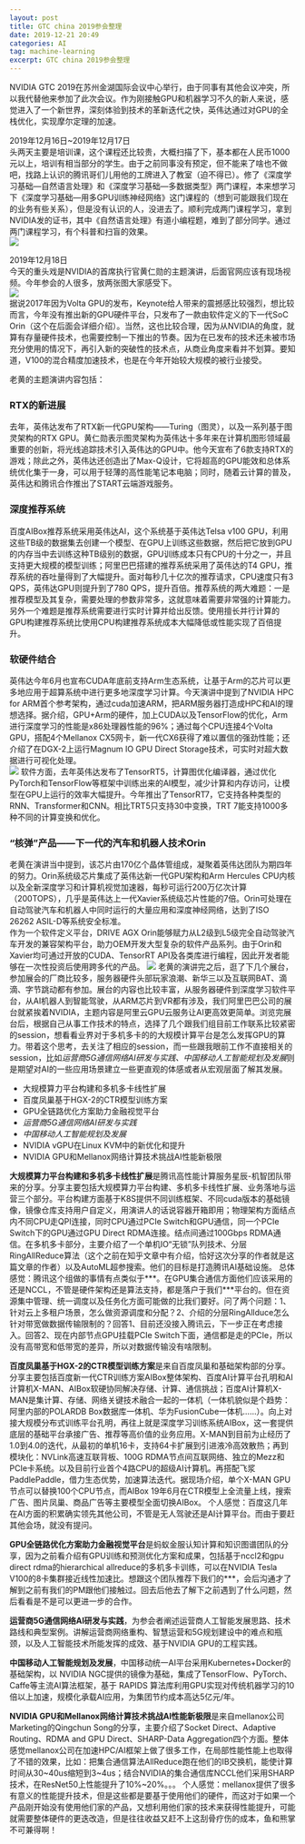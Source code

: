 ```yaml
---
layout: post
title: GTC china 2019参会整理
date: 2019-12-21 20:49
categories: AI
tag: machine-learning
excerpt: GTC china 2019参会整理
---
```


NVIDIA GTC 2019在苏州金湖国际会议中心举行，由于同事有其他会议冲突，所以我代替他来参加了此次会议。作为刚接触GPU和机器学习不久的新人来说，感觉进入了一个新世界，深刻体验到技术的革新迭代之快，英伟达通过对GPU的全栈优化，实现摩尔定理的加速。  

2019年12月16日~2019年12月17日  
头两天主要是培训课，这个课程还比较贵，大概扫描了下，基本都在人民币1000元以上，培训有相当部分的学生。由于之前同事没有预定，但不能来了啥也不做吧，找路上认识的腾讯哥们儿用他的工牌进入了教室（迫不得已）。修了《深度学习基础—自然语言处理》和《深度学习基础—多数据类型》两门课程，本来想学习下《深度学习基础—用多GPU训练神经网络》这门课程的（想到可能跟我们现在的业务有些关系），但是没有认识的人，没进去了。顺利完成两门课程学习，拿到NVIDIA发的证书，其中《自然语言处理》有道小编程题，难到了部分同学。通过两门课程学习，有个科普和扫盲的效果。  
![](https://img2018.cnblogs.com/blog/1597495/201912/1597495-20191221202106126-2037178144.png)  

2019年12月18日  
今天的重头戏是NVIDIA的首席执行官黄仁勋的主题演讲，后面官网应该有现场视频。今年参会的人很多，放两张图大家感受下。  
![](https://img2018.cnblogs.com/blog/1597495/201912/1597495-20191221202251948-840438503.png)  
据说2017年因为Volta GPU的发布，Keynote给人带来的震撼感比较强烈，想比较而言，今年没有推出新的GPU硬件平台，只发布了一款由软件定义的下一代SoC Orin（这个在后面会详细介绍）。当然，这也比较合理，因为从NVIDIA的角度，就算有存量硬件技术，也需要控制一下推出的节奏。因为在已发布的技术还未被市场充分使用的情况下，再引入新的突破性的技术点，从商业角度来看并不划算。要知道，V100的混合精度加速技术，也是在今年开始较大规模的被行业接受。  

老黄的主题演讲内容包括：
### RTX的新进展    
去年，英伟达发布了RTX新一代GPU架构——Turing（图灵），以及一系列基于图灵架构的RTX GPU。黄仁勋表示图灵架构为英伟达十多年来在计算机图形领域最重要的创新，将光线追踪技术引入英伟达的GPU中。他今天宣布了6款支持RTX的游戏；除此之外，英伟达还创造出了Max-Q设计，它将超高的GPU能效和总体系统优化集于一身，可以用于轻薄的高性能笔记本电脑；同时，随着云计算的普及，英伟达和腾讯合作推出了START云端游戏服务。

### 深度推荐系统    
百度AIBox推荐系统采用英伟达AI，这个系统基于英伟达Telsa v100 GPU，利用这些TB级的数据集去创建一个模型、在GPU上训练这些数据，然后把它放到GPU的内存当中去训练这种TB级别的数据，GPU训练成本只有CPU的十分之一，并且支持更大规模的模型训练；阿里巴巴搭建的推荐系统采用了英伟达的T4 GPU，推荐系统的吞吐量得到了大幅提升。面对每秒几十亿次的推荐请求，CPU速度只有3 QPS，英伟达GPU则提升到了780 QPS，提升百倍。推荐系统的两大难题：一是推荐模型及其复杂，需要处理的参数非常多，这就意味着需要非常强的计算能力。另外一个难题是推荐系统需要进行实时计算并给出反馈。使用擅长并行计算的GPU构建推荐系统比使用CPU构建推荐系统成本大幅降低或性能实现了百倍提升。

### 软硬件结合    
英伟达今年6月也宣布CUDA年底前支持Arm生态系统，让基于Arm的芯片可以更多地应用于超算系统中进行更多地深度学习计算。今天演讲中提到了NVIDIA HPC for ARM首个参考架构，通过cuda加速ARM，把ARM服务器打造成HPC和AI的理想选择。据介绍，GPU+Arm的硬件，加上CUDA以及TensorFlow的优化，Arm进行深度学习的性能是x86处理器性能的96%；通过每个CPU连接4个Volta GPU，搭配4个Mellanox CX5网卡，新一代CX6获得了难以置信的强劲性能；还介绍了在DGX-2上运行Magnum IO GPU Direct Storage技术，可实时对超大数据进行可视化处理。  
![](https://img2018.cnblogs.com/blog/1597495/201912/1597495-20191221202854449-2043269086.png)
软件方面，去年英伟达发布了TensorRT5，计算图优化编译器，通过优化PyTorch和TensorFlow等框架中训练出来的AI模型，减少计算和内存访问，让模型在GPU上运行的效率大幅提升。今年推出了TensorRT7，它支持各种类型的RNN、Transformer和CNN。相比TRT5只支持30中变换，TRT 7能支持1000多种不同的计算变换和优化。

### “核弹”产品——下一代的汽车和机器人技术Orin
老黄在演讲当中提到，该芯片由170亿个晶体管组成，凝聚着英伟达团队为期四年的努力。Orin系统级芯片集成了英伟达新一代GPU架构和Arm Hercules CPU内核以及全新深度学习和计算机视觉加速器，每秒可运行200万亿次计算（200TOPS），几乎是英伟达上一代Xavier系统级芯片性能的7倍。Orin可处理在自动驾驶汽车和机器人中同时运行的大量应用和深度神经网络，达到了ISO 26262 ASIL-D等系统安全标准。  
作为一个软件定义平台，DRIVE AGX Orin能够赋力从L2级到L5级完全自动驾驶汽车开发的兼容架构平台，助力OEM开发大型复杂的软件产品系列。由于Orin和Xavier均可通过开放的CUDA、TensorRT API及各类库进行编程，因此开发者能够在一次性投资后使用跨多代的产品。 
![](https://img2018.cnblogs.com/blog/1597495/201912/1597495-20191221203033443-1427394440.png)
老黄的演讲完之后，逛了下几个展台，参加展会的厂商比较多，服务器硬件头部玩家浪潮、新华三以及互联网BAT、滴滴、字节跳动都有参加。展台的内容也比较丰富，从服务器硬件到深度学习软件平台，从AI机器人到智能驾驶，从ARM芯片到VR都有涉及，我们阿里巴巴公司的展台就紧挨着NVIDIA，主题内容是阿里云GPU云服务让AI更高效更简单。浏览完展台后，根据自己从事工作技术的特点，选择了几个跟我们组目前工作联系比较紧密的session，想看看业界对于多机多卡的的大规模计算平台是怎么发挥GPU的算力。带着这个思考，去关注了相应的session，而一些跟我眼前工作不直接相关的session，比如*运营商5G通信网络AI研发与实践、中国移动人工智能规划及发展*则是期望对AI的一些应用场景建立一些更直观的体感或者从宏观层面了解其发展。

* 大规模算力平台构建和多机多卡线性扩展 
* 百度凤巢基于HGX-2的CTR模型训练方案
* GPU全链路优化方案助力金融视觉平台
* *运营商5G通信网络AI研发与实践*
* *中国移动人工智能规划及发展*
* NVIDIA vGPU在Linux KVM中的新优化和提升
* NVIDIA GPU和Mellanox网络计算技术挑战AI性能新极限

**大规模算力平台构建和多机多卡线性扩展**是腾讯高性能计算服务星辰-机智团队带来的分享。分享主要包括大规模算力平台构建、多机多卡线性扩展、业务落地与运营三个部分。平台构建方面基于K8S提供不同训练框架、不同cuda版本的基础镜像，镜像仓库支持用户自定义，用演讲人的话说容器开箱即用；物理架构方面结点内不同CPU走QPI连接，同时CPU通过PCIe Switch和GPU通信，同一个PCIe Switch下的GPU通过GPU Direct RDMA连接。结点间通过100Gbps RDMA通信。在多机多卡部分，主要介绍了一个单机IO“无锁”队列技术、分层RingAllReduce算法（这个之前在知乎文章中有介绍，恰好这次分享的作者就是这篇文章的作者）以及AutoML超参搜索。他们的目标是打造腾讯AI基础设施。
总体感觉：腾讯这个组做的事情有点类似于***。在GPU集合通信方面他们应该采用的还是NCCL，不管是硬件架构还是算法支持，都是落户于我们***平台的。但在资源集中管理、统一调度以及任务化方面可能做的比我们要好。问了两个问题：1、针对云上多租户场景，怎么做资源调度和分配？2、介绍的分层RingAllduce怎么针对带宽做数据传输限制的？回答1、目前还没接入腾讯云，下一步正在考虑接入。回答2、现在内部节点GPU挂载PCIe Switch下面，通信都是走的PCIe，所以没有高带宽和低带宽的差异，所以对数据传输没有啥限制。

**百度凤巢基于HGX-2的CTR模型训练方案**是来自百度凤巢和基础架构部的分享。分享主要包括百度新一代CTR训练方案AIBox整体架构、百度AI计算平台孔明和AI计算机X-MAN、AIBox软硬协同解决存储、计算、通信挑战；百度AI计算机X-MAN是集计算、存储、网络关键技术融合一起的一体机（一体机貌似是个趋势：阿里内部的POLARDB Box数据库一体机、华为FusionCube一体机……）。向上对接大规模分布式训练平台孔明，再往上就是深度学习训练系统AIBox，这一套提供底层的基础平台承接广告、推荐等高价值的业务应用。X-MAN到目前为止经历了1.0到4.0的迭代，从最初的单机16卡，支持64卡扩展到引进液冷高效散热；再到模块化：NVLink高速互联背板、100G RDMA节点间互联网络、独立的Mezz和PCIe卡系统。以及目前行业首个4路CPU的超级AI计算机。再搭配飞浆PaddlePaddle，借力生态优势，加速算法迭代。据现场介绍，单个X-MAN GPU节点可以替换100个CPU节点，而AIBox 19年6月在CTR模型上全流量上线，搜索广告、图片凤巢、商品广告等主要模型全面切换AIBox。
个人感觉：百度这几年在AI方面的积累确实领先其他公司，不管是无人驾驶还是AI计算平台。而由于要赶其他会场，就没有提问。  

**GPU全链路优化方案助力金融视觉平台**是蚂蚁金服认知计算和知识图谱团队的分享，因为之前看介绍有GPU训练和预测优化方案和成果，包括基于nccl2和gpu direct rdma的hierarchical allreduce的多机多卡训练，可以在NVIDIA Tesla V100的8卡集群接近线性加速比。想跟这个团队推荐下我们的***，会后沟通才了解到之前有我们的PM跟他们接触过。回去后他去了解下之前遇到了什么问题，然后看看是不是可以更进一步的合作。  

**运营商5G通信网络AI研发与实践**，为参会者阐述运营商人工智能发展思路、技术路线和典型案例。讲解运营商网络重构、智慧运营和5G规划建设中的难点和瓶颈，以及人工智能技术所能发挥的成效、基于NVIDIA GPU的工程实践。  

**中国移动人工智能规划及发展**，中国移动统一AI平台采用Kubernetes+Docker的基础架构，以 NVIDIA NGC提供的镜像为基础，集成了TensorFlow、PyTorch、Caffe等主流AI算法框架，基于 RAPIDS 算法库利用GPU实现对传统机器学习的10倍以上加速，规模化承载AI应用，为集团节约成本高达5亿元/年。

**NVIDIA GPU和Mellanox网络计算技术挑战AI性能新极限**是来自mellanox公司Marketing的Qingchun Song的分享，主要介绍了Socket Direct、Adaptive Routing、RDMA and GPU Direct、SHARP-Data Aggregation四个方面。整体感觉mellanox公司在加速HPC/AI框架上做了很多工作，在局部性能性能上也取得了不错的效果，比如：把集合通信算法AllReduce跑在他们的IB交换机，能使计算时间从30~40us缩短到3~4us；结合NVIDIA的集合通信库NCCL他们采用SHARP技术，在ResNet50上性能提升了10%~20%。。。
个人感觉：mellanox提供了很多有意义的性能提升技术，但是这些都是要基于使用他们的硬件，而这对于如果一个产品刚开始没有使用他们家的产品，又想利用他们家的技术来获得性能提升，可能就需要整体硬件的更迭改造，但是往往收益又赶不上这刮骨疗伤的成本，鱼和熊掌不可兼得啊！  
